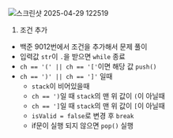 ![스크린샷 2025-04-29 122519](https://github.com/user-attachments/assets/694dca7c-0a37-4d06-8b71-6fae3395fcea)

1. 조건 추가
- 백준 9012번에서 조건을 추가해서 문제 풀이
- 입력값 `str`이 `.`을 받으면 `while` 종료
- `ch == '(' || ch == '['`이면 해당 값 `push()`
- `ch == ')' || ch == ']'` 일때
  - `stack`이 비어있을때
  - `ch == ')`일 때 `stack`의 맨 위 값이 `(`이 아닐때
  - `ch == ']`일 때 `stack`의 맨 위 값이 `[`이 아닐때
  - `isValid = false`로 변경 후 `break`
  - if문이 실행 되지 않으면 `pop()` 실행
